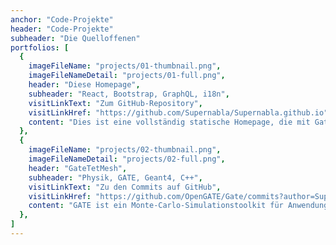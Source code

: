 ```yaml
---
anchor: "Code-Projekte"
header: "Code-Projekte"
subheader: "Die Quelloffenen"
portfolios: [
  {
    imageFileName: "projects/01-thumbnail.png",
    imageFileNameDetail: "projects/01-full.png",
    header: "Diese Homepage",
    subheader: "React, Bootstrap, GraphQL, i18n",
    visitLinkText: "Zum GitHub-Repository",
    visitLinkHref: "https://github.com/Supernabla/Supernabla.github.io",
    content: "Dies ist eine vollständig statische Homepage, die mit Gatsby gebaut wurde und auf GitHub-Pages gehosted wird. Sie basiert auf dem Gatsby-Starter 'startboostrap-agency' von ThunderMiracle und wurde von mir für meine Bedürfnisse adaptiert. Das moderne, responsive Design funktioniert dank React und Bootstrap. Die i18n-lokalisierten Inhalte sind per Design separiert und werden durch GraphQL-Queries injiziert.",
  },
  {
    imageFileName: "projects/02-thumbnail.png",
    imageFileNameDetail: "projects/02-full.png",
    header: "GateTetMesh",
    subheader: "Physik, GATE, Geant4, C++",
    visitLinkText: "Zu den Commits auf GitHub",
    visitLinkHref: "https://github.com/OpenGATE/Gate/commits?author=Supernabla",
    content: "GATE ist ein Monte-Carlo-Simulationstoolkit für Anwendungen der Medizinischen Physik. Es basiert auf Geant4 und ist in C++ implementiert. Im Rahmen meiner Masterarbeit \"Triangular- and Tetrahedral-Mesh Virtual Patient Geometries in Radiotherapy Monte Carlo Simulations\" habe ich eine Proof-Of-Concept-Implementierung von Tetraeder-Mesh-Geometrien und zugehörigem Strahlendosis-Scorer zu GATE beigesteuert.",
  },
]
---
```

